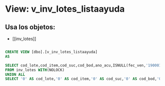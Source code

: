 # View: v_inv_lotes_listaayuda

## Usa los objetos:
- [[inv_lotes]]

```sql

CREATE VIEW [dbo].[v_inv_lotes_listaayuda]
AS

SELECT cod_lote,cod_item,cod_suc,cod_bod,ano_acu,ISNULL(fec_ven,'19000101') AS fec_ven,est_lote 
FROM inv_lotes WITH(NOLOCK)
UNION ALL 
SELECT '0' AS cod_lote,'0' AS cod_item,'0' AS cod_suc,'0' AS cod_bod,'0' AS ano_acu,'19000101' AS fec_ven,'A' AS est_lote

```
